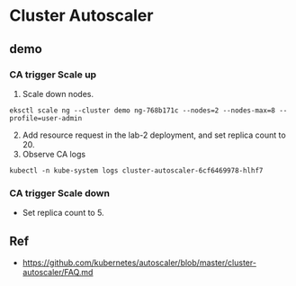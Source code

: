 # Cluster Autoscaler

## demo

### CA trigger Scale up

1. Scale down nodes.
```
eksctl scale ng --cluster demo ng-768b171c --nodes=2 --nodes-max=8 --profile=user-admin
```

2. Add resource request in the lab-2 deployment, and set replica count to 20.
3. Observe CA logs

```
kubectl -n kube-system logs cluster-autoscaler-6cf6469978-hlhf7
```


### CA trigger Scale down

- Set replica count to 5.


## Ref

- https://github.com/kubernetes/autoscaler/blob/master/cluster-autoscaler/FAQ.md